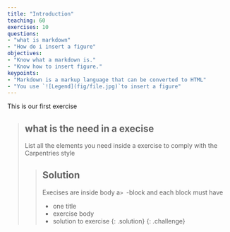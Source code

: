 ```yaml
---
title: "Introduction"
teaching: 60
exercises: 10
questions:
- "what is markdown"
- "How do i insert a figure"
objectives:
- "Know what a markdown is."
- "Know how to insert figure."
keypoints:
- "Markdown is a markup language that can be converted to HTML"
- "You use `![Legend](fig/file.jpg)`to insert a figure"
---
```

This is our first exercise

> ## what is the need in a execise
>
> List all the elements you need inside a exercise
> to comply with the Carpentries style
>
> > ## Solution
> >
> > Execises are inside body a`> `-block and each block must have
> >
> > - one title
> > - exercise body
> > - solution to exercise
> {: .solution}
{: .challenge}
